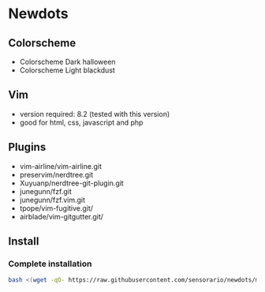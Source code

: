 # Newdots

## Colorscheme

 - Colorscheme Dark halloween
 - Colorscheme Light blackdust

## Vim

 - version required: 8.2 (tested with this version)
 - good for html, css, javascript and php

## Plugins

 - vim-airline/vim-airline.git
 - preservim/nerdtree.git
 - Xuyuanp/nerdtree-git-plugin.git
 - junegunn/fzf.git
 - junegunn/fzf.vim.git
 - tpope/vim-fugitive.git/
 - airblade/vim-gitgutter.git/

## Install

### Complete installation

```bash
bash <(wget -qO- https://raw.githubusercontent.com/sensorario/newdots/master/install.sh)
```
